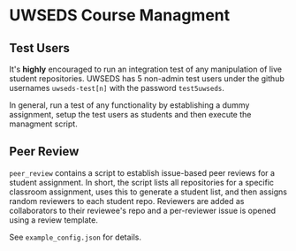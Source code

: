 # UWSEDS Course Managment

## Test Users

It's **highly** encouraged to run an integration test of any
manipulation of live student repositories. UWSEDS has 5 non-admin test users
under the github usernames `uwseds-test[n]` with the password `test5uwseds`.

In general, run a test of any functionality by establishing a dummy assignment,
setup the test users as students and then execute the managment script.

## Peer Review
`peer_review` contains a script to establish issue-based peer reviews for a
student assignment. In short, the script lists all repositories for a specific
classroom assignment, uses this to generate a student list, and then assigns
random reviewers to each student repo. Reviewers are added as collaborators to
their reviewee's repo and a per-reviewer issue is opened using a review
template.

See `example_config.json` for details.
